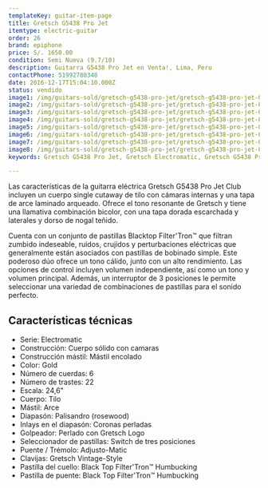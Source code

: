 ```yaml
---
templateKey: guitar-item-page
title: Gretsch G5438 Pro Jet
itemtype: electric-guitar
order: 26
brand: epiphone
price: S/. 1650.00
condition: Semi Nueva (9.7/10)
description: Guitarra G5438 Pro Jet en Venta!, Lima, Peru
contactPhone: 51992780348
date: 2016-12-17T15:04:10.000Z
status: vendido
image1: /img/guitars-sold/gretsch-g5438-pro-jet/gretsch-g5438-pro-jet-01-sold.jpg
image2: /img/guitars-sold/gretsch-g5438-pro-jet/gretsch-g5438-pro-jet-02-sold.jpg
image3: /img/guitars-sold/gretsch-g5438-pro-jet/gretsch-g5438-pro-jet-03-sold.jpg
image4: /img/guitars-sold/gretsch-g5438-pro-jet/gretsch-g5438-pro-jet-04-sold.jpg
image5: /img/guitars-sold/gretsch-g5438-pro-jet/gretsch-g5438-pro-jet-05-sold.jpg
image6: /img/guitars-sold/gretsch-g5438-pro-jet/gretsch-g5438-pro-jet-06-sold.jpg
image7: /img/guitars-sold/gretsch-g5438-pro-jet/gretsch-g5438-pro-jet-07-sold.jpg
image8: /img/guitars-sold/gretsch-g5438-pro-jet/gretsch-g5438-pro-jet-08-sold.jpg
keywords: Gretsch G5438 Pro Jet, Gretsch Electromatic, Gretsch G5438 Pro Jet Gold

---
```

Las características de la guitarra eléctrica Gretsch G5438 Pro Jet Club incluyen un cuerpo single cutaway de tilo con cámaras internas y una tapa de arce laminado arqueado. Ofrece el tono resonante de Gretsch y tiene una llamativa combinación bicolor, con una tapa dorada escarchada y laterales y dorso de nogal teñido.

Cuenta con un conjunto de pastillas Blacktop Filter'Tron™ que filtran zumbido indeseable, ruidos, crujidos y perturbaciones eléctricas que generalmente están asociados con pastillas de bobinado simple. Este poderoso dúo ofrece un tono cálido, junto con un alto rendimiento. Las opciones de control incluyen volumen independiente, así como un tono y volumen principal. Además, un interruptor de 3 posiciones le permite seleccionar una variedad de combinaciones de pastillas para el sonido perfecto.

## Características técnicas

* Serie: Electromatic
* Construcción: Cuerpo sólido con camaras
* Construcción mástil: Mástil encolado
* Color: Gold
* Número de cuerdas: 6
* Número de trastes: 22
* Escala: 24,6"
* Cuerpo: Tilo
* Mástil: Arce
* Diapasón: Palisandro (rosewood)
* Inlays en el diapasón: Coronas perladas
* Golpeador: Perlado con Gretsch Logo
* Seleccionador de pastillas: Switch de tres posiciones
* Puente / Trémolo: Adjusto-Matic
* Clavijas: Gretsch Vintage-Style
* Pastilla del cuello: Black Top Filter'Tron™ Humbucking
* Pastilla de puente: Black Top Filter'Tron™ Humbucking